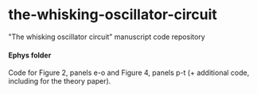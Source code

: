 # the-whisking-oscillator-circuit
"The whisking oscillator circuit" manuscript code repository

#### Ephys folder
Code for Figure 2, panels e-o and Figure 4, panels p-t (+ additional code, including for the theory paper).
